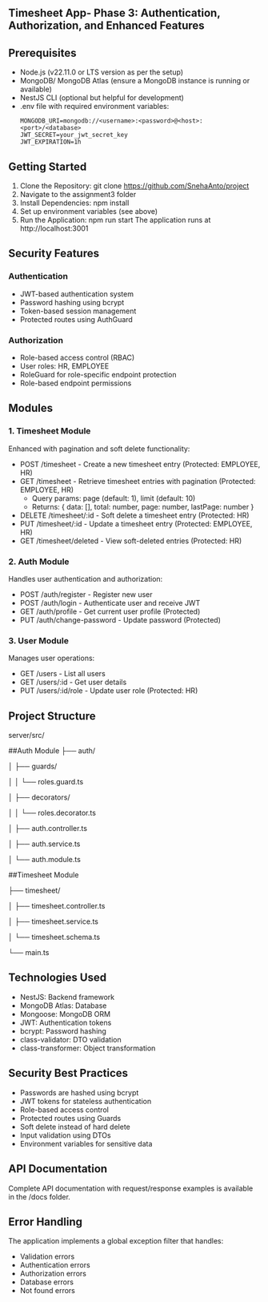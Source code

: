 ## Timesheet App- Phase 3: Authentication, Authorization, and Enhanced Features

## Prerequisites
- Node.js (v22.11.0 or LTS version as per the setup)
- MongoDB/ MongoDB Atlas (ensure a MongoDB instance is running or available)
- NestJS CLI (optional but helpful for development)
- .env file with required environment variables:
  ```
  MONGODB_URI=mongodb://<username>:<password>@<host>:<port>/<database>
  JWT_SECRET=your_jwt_secret_key
  JWT_EXPIRATION=1h
  ```

## Getting Started
1. Clone the Repository: git clone https://github.com/SnehaAnto/project
2. Navigate to the assignment3 folder
3. Install Dependencies: npm install
4. Set up environment variables (see above)
5. Run the Application: npm run start
The application runs at http://localhost:3001

## Security Features

### Authentication
- JWT-based authentication system
- Password hashing using bcrypt
- Token-based session management
- Protected routes using AuthGuard

### Authorization
- Role-based access control (RBAC)
- User roles: HR, EMPLOYEE
- RoleGuard for role-specific endpoint protection
- Role-based endpoint permissions

## Modules

### 1. Timesheet Module
Enhanced with pagination and soft delete functionality:

- POST /timesheet - Create a new timesheet entry (Protected: EMPLOYEE, HR)
- GET /timesheet - Retrieve timesheet entries with pagination (Protected: EMPLOYEE, HR)
  - Query params: page (default: 1), limit (default: 10)
  - Returns: { data: [], total: number, page: number, lastPage: number }
- DELETE /timesheet/:id - Soft delete a timesheet entry (Protected: HR)
- PUT /timesheet/:id - Update a timesheet entry (Protected: EMPLOYEE, HR)
- GET /timesheet/deleted - View soft-deleted entries (Protected: HR)

### 2. Auth Module
Handles user authentication and authorization:

- POST /auth/register - Register new user
- POST /auth/login - Authenticate user and receive JWT
- GET /auth/profile - Get current user profile (Protected)
- PUT /auth/change-password - Update password (Protected)

### 3. User Module
Manages user operations:

- GET /users - List all users
- GET /users/:id - Get user details 
- PUT /users/:id/role - Update user role (Protected: HR)

## Project Structure

server/src/

##Auth Module
├── auth/

│   ├── guards/

│   │   └── roles.guard.ts

│   ├── decorators/

│   │   └── roles.decorator.ts

│   ├── auth.controller.ts

│   ├── auth.service.ts

│   └── auth.module.ts


##Timesheet Module

├── timesheet/

│   ├── timesheet.controller.ts

│   ├── timesheet.service.ts

│   └── timesheet.schema.ts


└── main.ts

## Technologies Used
- NestJS: Backend framework
- MongoDB Atlas: Database
- Mongoose: MongoDB ORM
- JWT: Authentication tokens
- bcrypt: Password hashing
- class-validator: DTO validation
- class-transformer: Object transformation

## Security Best Practices
- Passwords are hashed using bcrypt
- JWT tokens for stateless authentication
- Role-based access control
- Protected routes using Guards
- Soft delete instead of hard delete
- Input validation using DTOs
- Environment variables for sensitive data

## API Documentation
Complete API documentation with request/response examples is available in the /docs folder.

## Error Handling
The application implements a global exception filter that handles:
- Validation errors
- Authentication errors
- Authorization errors
- Database errors
- Not found errors

